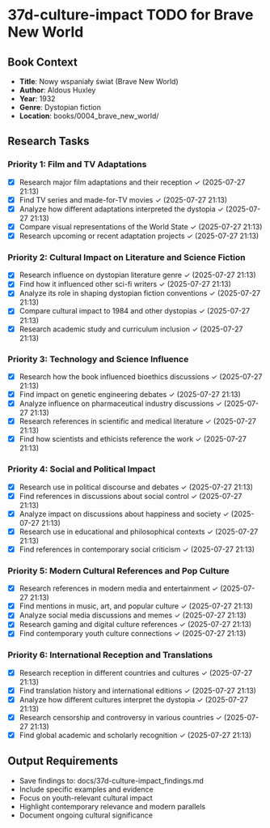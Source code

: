 # 37d-culture-impact TODO for Brave New World

## Book Context
- **Title**: Nowy wspaniały świat (Brave New World)
- **Author**: Aldous Huxley
- **Year**: 1932
- **Genre**: Dystopian fiction
- **Location**: books/0004_brave_new_world/

## Research Tasks

### Priority 1: Film and TV Adaptations
- [x] Research major film adaptations and their reception ✓ (2025-07-27 21:13)
- [x] Find TV series and made-for-TV movies ✓ (2025-07-27 21:13)
- [x] Analyze how different adaptations interpreted the dystopia ✓ (2025-07-27 21:13)
- [x] Compare visual representations of the World State ✓ (2025-07-27 21:13)
- [x] Research upcoming or recent adaptation projects ✓ (2025-07-27 21:13)

### Priority 2: Cultural Impact on Literature and Science Fiction
- [x] Research influence on dystopian literature genre ✓ (2025-07-27 21:13)
- [x] Find how it influenced other sci-fi writers ✓ (2025-07-27 21:13)
- [x] Analyze its role in shaping dystopian fiction conventions ✓ (2025-07-27 21:13)
- [x] Compare cultural impact to 1984 and other dystopias ✓ (2025-07-27 21:13)
- [x] Research academic study and curriculum inclusion ✓ (2025-07-27 21:13)

### Priority 3: Technology and Science Influence
- [x] Research how the book influenced bioethics discussions ✓ (2025-07-27 21:13)
- [x] Find impact on genetic engineering debates ✓ (2025-07-27 21:13)
- [x] Analyze influence on pharmaceutical industry discussions ✓ (2025-07-27 21:13)
- [x] Research references in scientific and medical literature ✓ (2025-07-27 21:13)
- [x] Find how scientists and ethicists reference the work ✓ (2025-07-27 21:13)

### Priority 4: Social and Political Impact
- [x] Research use in political discourse and debates ✓ (2025-07-27 21:13)
- [x] Find references in discussions about social control ✓ (2025-07-27 21:13)
- [x] Analyze impact on discussions about happiness and society ✓ (2025-07-27 21:13)
- [x] Research use in educational and philosophical contexts ✓ (2025-07-27 21:13)
- [x] Find references in contemporary social criticism ✓ (2025-07-27 21:13)

### Priority 5: Modern Cultural References and Pop Culture
- [x] Research references in modern media and entertainment ✓ (2025-07-27 21:13)
- [x] Find mentions in music, art, and popular culture ✓ (2025-07-27 21:13)
- [x] Analyze social media discussions and memes ✓ (2025-07-27 21:13)
- [x] Research gaming and digital culture references ✓ (2025-07-27 21:13)
- [x] Find contemporary youth culture connections ✓ (2025-07-27 21:13)

### Priority 6: International Reception and Translations
- [x] Research reception in different countries and cultures ✓ (2025-07-27 21:13)
- [x] Find translation history and international editions ✓ (2025-07-27 21:13)
- [x] Analyze how different cultures interpret the dystopia ✓ (2025-07-27 21:13)
- [x] Research censorship and controversy in various countries ✓ (2025-07-27 21:13)
- [x] Find global academic and scholarly recognition ✓ (2025-07-27 21:13)

## Output Requirements
- Save findings to: docs/37d-culture-impact_findings.md
- Include specific examples and evidence
- Focus on youth-relevant cultural impact
- Highlight contemporary relevance and modern parallels
- Document ongoing cultural significance
